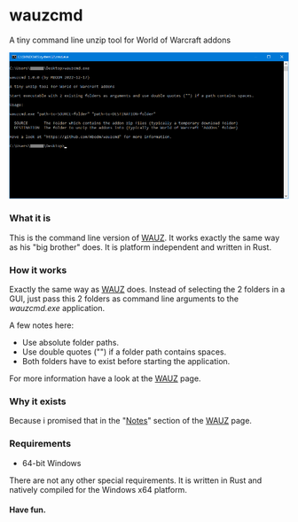 # wauzcmd
A tiny command line unzip tool for World of Warcraft addons 

![WAUZ](screenshot.png)

### What it is
This is the command line version of [WAUZ](https://github.com/mbodm/wauz). It works exactly the same way as his "big brother" does. It is platform independent and written in Rust.

### How it works
Exactly the same way as [WAUZ](https://github.com/mbodm/wauz) does. Instead of selecting the 2 folders in a GUI, just pass this 2 folders as command line arguments to the _wauzcmd.exe_ application.

A few notes here:
- Use absolute folder paths.
- Use double quotes ("") if a folder path contains spaces.
- Both folders have to exist before starting the application.

For more information have a look at the [WAUZ](https://github.com/mbodm/wauz) page.

### Why it exists
Because i promised that in the "[Notes](https://github.com/mbodm/wauz#notes)" section of the [WAUZ](https://github.com/mbodm/wauz) page.

### Requirements

- 64-bit Windows

There are not any other special requirements. It is written in Rust and natively compiled for the Windows x64 platform.

#### Have fun.
